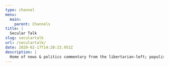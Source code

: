 ```yaml
---
type: channel
menu:
  main:
    parent: Channels
title: |
  Secular Talk
slug: seculartalk
url: /seculartalk/
date: 2020-02-17T14:20:23.951Z
description: |
  Home of news & politics commentary from the libertarian-left; populist; social democratic; agnostic-atheist perspective.
---
```

